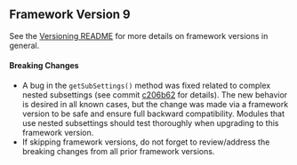 ## Framework Version 9

See the [Versioning README](README.md) for more details on framework versions in general.

#### Breaking Changes

- A bug in the `getSubSettings()` method was fixed related to complex nested subsettings (see commit [c206b62](https://github.com/vanderbilt-redcap/external-module-framework/commit/c206b62c66279343a996ca2f53904d896e29f31a) for details).  The new behavior is desired in all known cases, but the change was made via a framework version to be safe and ensure full backward compatibility.  Modules that use nested subsettings should test thoroughly when upgrading to this framework version.
- If skipping framework versions, do not forget to review/address the breaking changes from all prior framework versions.
